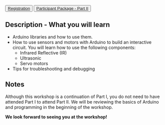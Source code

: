 <button>
  <a href="https://events.vtools.ieee.org/m/389117" target="_blank">
    Registration
  </a>
</button>
<button>
  <a href="https://drive.google.com/file/d/1go96AdPcW-GxtiLaVeIQD-gIIvEhnMO4/view?usp=sharing" target="_blank">
      Participant Package - Part II
  </a>
</button>

## Description - What you will learn
- Arduino libraries and how to use them.
- How to use sensors and motors with Arduino to build an interactive circuit. You will learn how to use the following components:
  - Infrared Reflective (IR)
  - Ultrasonic 
  - Servo motors
- Tips for troubleshooting and debugging

## Notes
Although this workshop is a continuation of Part I, you do not need to have attended Part I to attend Part II. We will be reviewing the basics of Arduino and programming in the beginning of the workshop.

**We look forward to seeing you at the workshop!**
